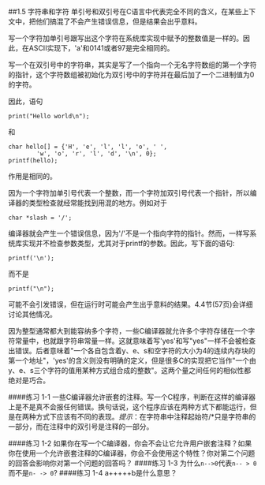 ##1.5 字符串和字符
单引号和双引号在C语言中代表完全不同的含义，在某些上下文中，把他们搞混了不会产生错误信息，但是结果会出乎意料。

写一个字符加单引号跟写出这个字符在系统库实现中赋予的整数值是一样的。因此，在ASCII实现下，'a'和0141或者97是完全相同的。

写一个在双引号中的字符串，其实是写了一个指向一个无名字符数组的第一个字符的指针，这个字符数组被初始化为双引号中的字符并在最后加了一个二进制值为0的字符。

因此，语句

    print("Hello world\n");

和

    char hello[] = {'H', 'e', 'l', 'l', 'o', ' ', 
            'w', 'o', 'r', 'l', 'd', '\n', 0};
    printf(hello);

作用是相同的。

因为一个字符加单引号代表一个整数，而一个字符加双引号代表一个指针，所以编译器的类型检查就经常能找到用混的地方。例如对于

    char *slash = '/';

编译器就会产生一个错误信息，因为'/'不是一个指向字符的指针。然而，一样写系统库实现并不检查参数类型，尤其对于printf的参数。因此，写下面的语句:

    printf('\n');

而不是

    printf("\n");

可能不会引发错误，但在运行时可能会产生出乎意料的结果。4.4节(57页)会详细讨论其他情况。

因为整型通常都大到能容纳多个字符，一些C编译器就允许多个字符存储在一个字符常量中，也就跟字符串常量一样。这就意味着写'yes'和写"yes"一样不会被检查出错误。后者意味着"一个各自包含着y、e、s和空字符的大小为4的连续内存块的第一个地址"，'yes'的含义则没有明确的定义，但是很多C的实现把它当作"一个由y、e、s三个字符的值用某种方式组合成的整数"。这两个量之间任何的相似性都绝对是巧合。

####练习 1-1 
一些C编译器允许嵌套的注释。写一个C程序，判断在这样的编译器上是不是真不会报任何错误。换句话说，这个程序应该在两种方式下都能运行，但是在两种方式下应该有不同的表现。*提示*：在字符串中注释起始符/*只是字符串的一部分，而在注释中的双引号是注释的一部分。

####练习 1-2
如果你在写一个C编译器，你会不会让它允许用户嵌套注释？如果你在使用一个允许嵌套注释的C编译器，你会不会使用这个特性？你对第二个问题的回答会影响你对第一个问题的回答吗？
####练习 1-3
为什么`n-->0`代表`n-- > 0`而不是`n- -> 0`?
####练习 1-4
a+++++b是什么意思？